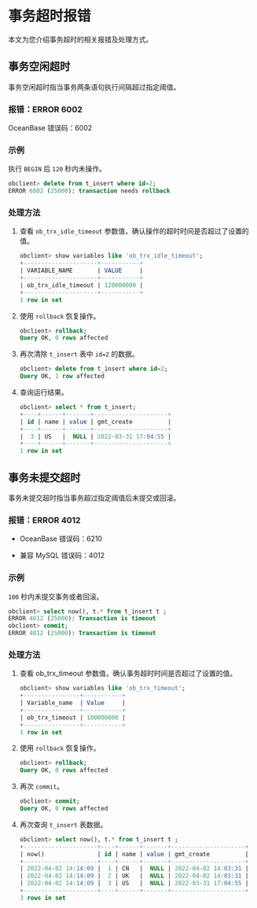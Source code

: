 # 事务超时报错

本文为您介绍事务超时的相关报错及处理方式。

## 事务空闲超时

事务空闲超时指当事务两条语句执行间隔超过指定阈值。

### 报错：ERROR 6002

OceanBase 错误码：6002

### 示例

执行 `BEGIN` 后 `120` 秒内未操作。

```sql
obclient> delete from t_insert where id=2;
ERROR 6002 (25000): transaction needs rollback
```

### 处理方法

1. 查看 `ob_trx_idle_timeout` 参数值，确认操作的超时时间是否超过了设置的值。

   ```sql
   obclient> show variables like 'ob_trx_idle_timeout';
   +---------------------+-----------+
   | VARIABLE_NAME       | VALUE     |
   +---------------------+-----------+
   | ob_trx_idle_timeout | 120000000 |
   +---------------------+-----------+
   1 row in set
   ```

2. 使用 `rollback` 恢复操作。

   ```sql
   obclient> rollback;
   Query OK, 0 rows affected
   ```

3. 再次清除 `t_insert` 表中 `id=2` 的数据。

   ```sql
   obclient> delete from t_insert where id=2;
   Query OK, 1 row affected
   ```

4. 查询运行结果。

   ```sql
   obclient> select * from t_insert;
   +----+------+-------+---------------------+
   | id | name | value | gmt_create          |
   +----+------+-------+---------------------+
   |  3 | US   |  NULL | 2022-03-31 17:04:55 |
   +----+------+-------+---------------------+
   1 row in set
   ```

## 事务未提交超时

事务未提交超时指当事务超过指定阈值后未提交或回滚。

### 报错：ERROR 4012

* OceanBase 错误码：6210

* 兼容 MySQL 错误码：4012

### 示例

`100` 秒内未提交事务或者回滚。

```sql
obclient> select now(), t.* from t_insert t ;
ERROR 4012 (25000): Transaction is timeout
obclient> commit;
ERROR 4012 (25000): Transaction is timeout
```

### 处理方法

1. 查看 ob_trx_timeout 参数值，确认事务超时时间是否超过了设置的值。

   ```sql
   obclient> show variables like 'ob_trx_timeout';
   +----------------+-----------+
   | Variable_name  | Value     |
   +----------------+-----------+
   | ob_trx_timeout | 100000000 |
   +----------------+-----------+
   1 row in set
   ```

2. 使用 `rollback` 恢复操作。

   ```sql
   obclient> rollback;
   Query OK, 0 rows affected
   ```

3. 再次 `commit`。

   ```sql
   obclient> commit;
   Query OK, 0 rows affected
   ```

4. 再次查询 `t_insert` 表数据。

   ```sql
   obclient> select now(), t.* from t_insert t ;
   +---------------------+----+------+-------+---------------------+
   | now()               | id | name | value | gmt_create          |
   +---------------------+----+------+-------+---------------------+
   | 2022-04-02 14:14:09 |  1 | CN   |  NULL | 2022-04-02 14:03:31 |
   | 2022-04-02 14:14:09 |  2 | UK   |  NULL | 2022-04-02 14:03:31 |
   | 2022-04-02 14:14:09 |  3 | US   |  NULL | 2022-03-31 17:04:55 |
   +---------------------+----+------+-------+---------------------+
   3 rows in set
   ```

